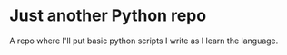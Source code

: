 # Just another Python repo

A repo where I'll put basic python scripts I write as I learn the language.
